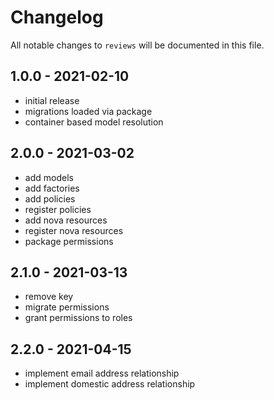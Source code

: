 # Changelog

All notable changes to `reviews` will be documented in this file.

## 1.0.0 - 2021-02-10

- initial release
- migrations loaded via package
- container based model resolution

## 2.0.0 - 2021-03-02

- add models
- add factories
- add policies
- register policies
- add nova resources
- register nova resources
- package permissions

## 2.1.0 - 2021-03-13

- remove key
- migrate permissions
- grant permissions to roles

## 2.2.0 - 2021-04-15

- implement email address relationship
- implement domestic address relationship
